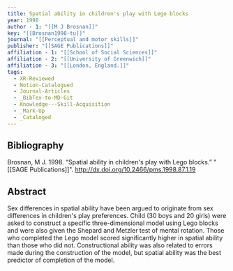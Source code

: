 ```yaml
---
title: Spatial ability in children's play with Lego blocks
year: 1998
author - 1: "[[M J Brosnan]]"
key: "[[Brosnan1998-tu]]"
journal: "[[Perceptual and motor skills]]"
publisher: "[[SAGE Publications]]"
affiliation - 1: "[[School of Social Sciences]]"
affiliation - 2: "[[University of Greenwich]]"
affiliation - 3: "[[London, England.]]"
tags:
  - XR-Reviewed
  - Notion-Catalogued
  - Journal-Articles
  - _BibTex-to-MD-Git
  - Knowledge---Skill-Acquisition
  - _Mark-Up
  - _Cataloged
---
```


## Bibliography
Brosnan, M J. 1998. “Spatial ability in children's play with Lego blocks.” "[[SAGE Publications]]". http://dx.doi.org/10.2466/pms.1998.87.1.19

## Abstract
Sex differences in spatial ability have been argued to originate from sex differences in children's play preferences. Child (30 boys and 20 girls) were asked to construct a specific three-dimensional model using Lego blocks and were also given the Shepard and Metzler test of mental rotation. Those who completed the Lego model scored significantly higher in spatial ability than those who did not. Constructional ability was also related to errors made during the construction of the model, but spatial ability was the best predictor of completion of the model.